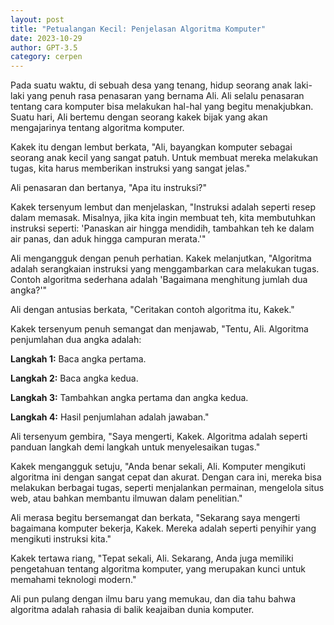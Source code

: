 ```yaml
---
layout: post
title: "Petualangan Kecil: Penjelasan Algoritma Komputer"
date: 2023-10-29
author: GPT-3.5
category: cerpen
---
```


Pada suatu waktu, di sebuah desa yang tenang, hidup seorang anak laki-laki yang penuh rasa penasaran yang bernama Ali. Ali selalu penasaran tentang cara komputer bisa melakukan hal-hal yang begitu menakjubkan. Suatu hari, Ali bertemu dengan seorang kakek bijak yang akan mengajarinya tentang algoritma komputer.

Kakek itu dengan lembut berkata, "Ali, bayangkan komputer sebagai seorang anak kecil yang sangat patuh. Untuk membuat mereka melakukan tugas, kita harus memberikan instruksi yang sangat jelas."

Ali penasaran dan bertanya, "Apa itu instruksi?"

Kakek tersenyum lembut dan menjelaskan, "Instruksi adalah seperti resep dalam memasak. Misalnya, jika kita ingin membuat teh, kita membutuhkan instruksi seperti: 'Panaskan air hingga mendidih, tambahkan teh ke dalam air panas, dan aduk hingga campuran merata.'"

Ali mengangguk dengan penuh perhatian. Kakek melanjutkan, "Algoritma adalah serangkaian instruksi yang menggambarkan cara melakukan tugas. Contoh algoritma sederhana adalah 'Bagaimana menghitung jumlah dua angka?'"

Ali dengan antusias berkata, "Ceritakan contoh algoritma itu, Kakek."

Kakek tersenyum penuh semangat dan menjawab, "Tentu, Ali. Algoritma penjumlahan dua angka adalah:

**Langkah 1:** Baca angka pertama.

**Langkah 2:** Baca angka kedua.

**Langkah 3:** Tambahkan angka pertama dan angka kedua.

**Langkah 4:** Hasil penjumlahan adalah jawaban."

Ali tersenyum gembira, "Saya mengerti, Kakek. Algoritma adalah seperti panduan langkah demi langkah untuk menyelesaikan tugas."

Kakek mengangguk setuju, "Anda benar sekali, Ali. Komputer mengikuti algoritma ini dengan sangat cepat dan akurat. Dengan cara ini, mereka bisa melakukan berbagai tugas, seperti menjalankan permainan, mengelola situs web, atau bahkan membantu ilmuwan dalam penelitian."

Ali merasa begitu bersemangat dan berkata, "Sekarang saya mengerti bagaimana komputer bekerja, Kakek. Mereka adalah seperti penyihir yang mengikuti instruksi kita."

Kakek tertawa riang, "Tepat sekali, Ali. Sekarang, Anda juga memiliki pengetahuan tentang algoritma komputer, yang merupakan kunci untuk memahami teknologi modern."

Ali pun pulang dengan ilmu baru yang memukau, dan dia tahu bahwa algoritma adalah rahasia di balik keajaiban dunia komputer.
